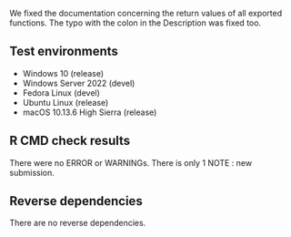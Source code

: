 
We fixed the documentation concerning the return values of all exported functions.
The typo with the colon in the Description was fixed too.

## Test environments

* Windows 10 (release)
* Windows Server 2022 (devel)
* Fedora Linux (devel)
* Ubuntu Linux (release)
* macOS 10.13.6 High Sierra (release)

## R CMD check results
There were no ERROR or WARNINGs. 
There is only 1 NOTE : new submission.

## Reverse dependencies
There are no reverse dependencies.
